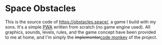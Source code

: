 # Space Obstacles

This is the source code of https://obstacles.space/, a game I build with my sons. It's a simple [PWA](https://developer.mozilla.org/en-US/docs/Web/Progressive_web_apps) written from scratch (no game engine used). All graphics, sounds, levels, rules, and the game concept have been provided to me at home, and I'm simply the ~~implementor~~<ins>code monkey</ins> of the project.
